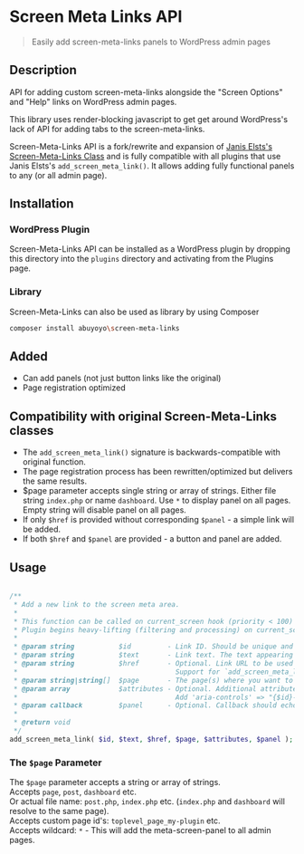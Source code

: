 # Screen Meta Links API

> Easily add screen-meta-links panels to WordPress admin pages

## Description

API for adding custom screen-meta-links alongside the "Screen Options" and "Help" links on WordPress admin pages.

This library uses render-blocking javascript to get get around WordPress's lack of API for adding tabs to the screen-meta-links.

Screen-Meta-Links API is a fork/rewrite and expansion of [Janis Elsts's Screen-Meta-Links Class](https://w-shadow.com/blog/2010/06/30/add-new-buttons-alongside-screen-options-and-help/) and is fully compatible with all plugins that use Janis Elsts's `add_screen_meta_link()`. It allows adding fully functional panels to any (or all admin page).

## Installation

### WordPress Plugin
Screen-Meta-Links API can be installed as a WordPress plugin by dropping this directory into the `plugins` directory and activating from the Plugins page.

### Library
Screen-Meta-Links can also be used as library by using Composer

```bash
composer install abuyoyo\screen-meta-links
```

## Added

- Can add panels (not just button links like the original)
- Page registration optimized


## Compatibility with original Screen-Meta-Links classes

- The `add_screen_meta_link()` signature is backwards-compatible with original function.
- The page registration process has been rewritten/optimized but delivers the same results.
- $page parameter accepts single string or array of strings. Either file string `index.php` or name `dashboard`. Use `*` to display panel on all pages. Empty string will disable panel on all pages.
- If only `$href` is provided without corresponding `$panel` - a simple link will be added.
- If both `$href` and `$panel` are provided - a button and panel are added.

## Usage

```php

/**
 * Add a new link to the screen meta area.
 *
 * This function can be called on current_screen hook (priority < 100) or earlier (admin_init is fine)
 * Plugin begins heavy-lifting (filtering and processing) on current_screen priority 100
 *
 * @param string           $id         - Link ID. Should be unique and a valid HTML ID attribute.
 * @param string           $text       - Link text. The text appearing on the tab.
 * @param string           $href       - Optional. Link URL to be used if no panel is provided
 *                                       Support for `add_screen_meta_link` original usage.
 * @param string|string[]  $page       - The page(s) where you want to add the link.
 * @param array            $attributes - Optional. Additional attributes for the link tag.
 *                                       Add 'aria-controls' => "{$id}-wrap" to toggle panel
 * @param callback         $panel      - Optional. Callback should echo screen-meta panel HTML content.
 *
 * @return void
 */
add_screen_meta_link( $id, $text, $href, $page, $attributes, $panel );

```

### The `$page` Parameter

The `$page` parameter accepts a string or array of strings.  
Accepts `page`, `post`, `dashboard` etc.  
Or actual file name: `post.php`, `index.php` etc. (`index.php` and `dashboard` will resolve to the same page).  
Accepts custom page id's: `toplevel_page_my-plugin` etc.  
Accepts wildcard: `*` - This will add the meta-screen-panel to all admin pages.  
